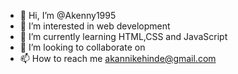 - 👋 Hi, I’m @Akenny1995
- 👀 I’m interested in web development
- 🌱 I’m currently learning HTML,CSS and JavaScript
- 💞️ I’m looking to collaborate on 
- 📫 How to reach me akannikehinde@gmail.com

<!---
Akenny1995/Akenny1995 is a ✨ special ✨ repository because its `README.md` (this file) appears on your GitHub profile.
You can click the Preview link to take a look at your changes.
--->
